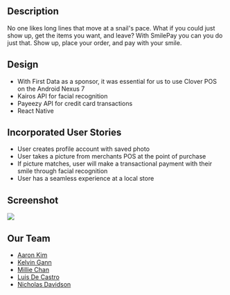 <h2>Description</h2>
No one likes long lines that move at a snail's pace. What if you could just show up, get the items you want, and leave? With SmilePay you can you do just that. Show up, place your order, and pay with your smile.

<h2>Design</h2>
<ul>
<li>With First Data as a sponsor, it was essential for us to use Clover POS on the Android Nexus 7</li>
<li>Kairos API for facial recognition</li>
<li>Payeezy API for credit card transactions</li>
<li>React Native</li>
</ul>


<h2>Incorporated User Stories</h2>
<ul>
<li>User creates profile account with saved photo</li>
<li>User takes a picture from merchants POS at the point of purchase</li>
<li>If picture matches, user will make a transactional payment with their smile through facial recognition</li>
<li>User has a seamless experience at a local store</li>
</ul>

<h2>Screenshot</h2>
<img src="http://hackathon.io.s3.amazonaws.com/screenshots/images/000/003/202/original/Screen_Shot_2016-10-23_at_9.45.25_AM.png?1477241150">




<h2>Our Team</h2>
<ul>
<li><a href="www.github.com/aaronkim5">Aaron Kim</a></li>
  <li><a href="www.github.com/klvngnn">Kelvin Gann</a></li>
  <li><a href="www.github.com/milliechan">Millie Chan</a></li>
  <li><a href="www.github.com/holixsf">Luis De Castro</a></li>
  <li><a href="www.github.com/ndavisonsf">Nicholas Davidson</a></li>
</ul>
